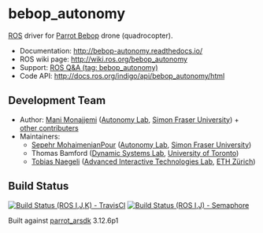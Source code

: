 # bebop_autonomy

[ROS](http://ros.org) driver for [Parrot Bebop](http://www.parrot.com/ca/products/bebop-drone/) drone (quadrocopter).

* Documentation: http://bebop-autonomy.readthedocs.io/
* ROS wiki page: http://wiki.ros.org/bebop_autonomy
* Support: [ROS Q&A (tag: bebop_autonomy)](http://answers.ros.org/questions/scope:all/sort:activity-desc/tags:bebop_autonomy/page:1/)
* Code API: http://docs.ros.org/indigo/api/bebop_autonomy/html

## Development Team

* Author: [Mani Monajjemi](http://mani.im) ([Autonomy Lab](http://autonomylab.org), [Simon Fraser University](http://www.sfu.ca)) + [other contributers](http://bebop-autonomy.readthedocs.io/en/latest/contribute.html#list-of-contributers)
* Maintainers:
    * [Sepehr MohaimenianPour](http://sepehr.im/) ([Autonomy Lab](http://autonomylab.org), [Simon Fraser University](http://www.sfu.ca))
    * Thomas Bamford ([Dynamic Systems Lab](http://www.dynsyslab.org), [University of Toronto](https://www.utoronto.ca/))
    * [Tobias Naegeli](https://ait.ethz.ch/people/naegelit/) ([Advanced Interactive Technologies Lab](http://www.ait.ethz.ch/), [ETH Zürich](http://www.ethz.ch/))

## Build Status

[![Build Status (ROS I,J,K) - TravisCI](https://travis-ci.org/AutonomyLab/bebop_autonomy.svg?branch=indigo-devel)](https://travis-ci.org/AutonomyLab/bebop_autonomy) [![Build Status (ROS I,J) - Semaphore](https://semaphoreci.com/api/v1/projects/11786233-d505-4d79-b27c-80c2742243a4/537552/badge.svg)](https://semaphoreci.com/mani_monaj/bebop_autonomy)

Built against [parrot_arsdk](https://github.com/AutonomyLab/parrot_arsdk) 3.12.6p1
